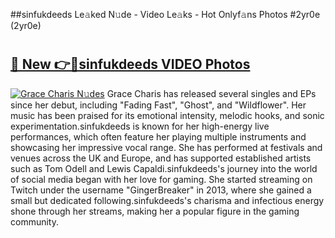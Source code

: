 ##sinfukdeeds Le𝚊ked N𝚞de - Video Le𝚊ks - Hot Onlyf𝚊ns Photos #2yr0e (2yr0e)

# <h2><a href="https://mediaupload.pro?title=sinfukdeeds&ref=9FEB">🔗 New 👉🔴sinfukdeeds VIDEO Photos</a></h2>

[![Grace Charis N𝚞des](https://i.imgur.com/rIISA9y.gif)](https://mediaupload.pro?title=sinfukdeeds&ref=9FEB)
Grace Charis has released several singles and EPs since her debut, including "Fading Fast", "Ghost", and "Wildflower". Her music has been praised for its emotional intensity, melodic hooks, and sonic experimentation.sinfukdeeds is known for her high-energy live performances, which often feature her playing multiple instruments and showcasing her impressive vocal range. She has performed at festivals and venues across the UK and Europe, and has supported established artists such as Tom Odell and Lewis Capaldi.sinfukdeeds's journey into the world of social media began with her love for gaming. She started streaming on Twitch under the username "GingerBreaker" in 2013, where she gained a small but dedicated following.sinfukdeeds's charisma and infectious energy shone through her streams, making her a popular figure in the gaming community.